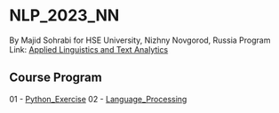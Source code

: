 # NLP_2023_NN

By Majid Sohrabi for HSE University, Nizhny Novgorod, Russia
Program Link: [Applied Linguistics and Text Analytics](https://nnov.hse.ru/en/ma/appling/)

## Course Program

01 - [Python_Exercise](Week_1/Python_Exercise.ipynb)
02 - [Language_Processing](Week_2/Week02_language_processing_(NN).ipynb)
